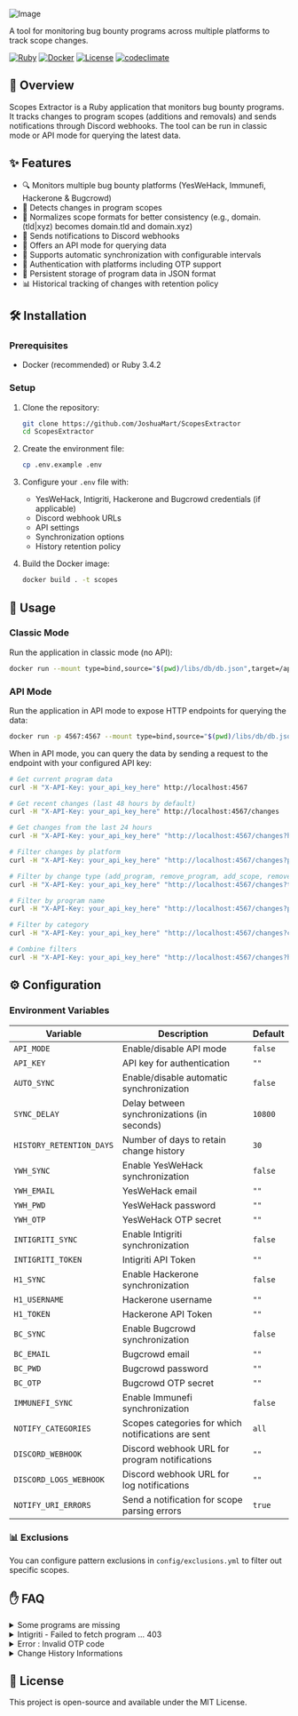![Image](https://github.com/user-attachments/assets/8fa9dd2a-04c8-48d4-a0d7-6057c102436c)

A tool for monitoring bug bounty programs across multiple platforms to track scope changes.

[![Ruby](https://img.shields.io/badge/Ruby-3.4.2-red.svg)](https://www.ruby-lang.org/en/)
[![Docker](https://img.shields.io/badge/Docker-Supported-blue.svg)](https://www.docker.com/)
[![License](https://img.shields.io/badge/License-MIT-green.svg)](LICENSE)
[![codeclimate](https://api.codeclimate.com/v1/badges/713b3c783fe46abaca0e/maintainability)](https://codeclimate.com/github/JoshuaMart/ScopesExtractor/maintainability/)

## 📖 Overview

Scopes Extractor is a Ruby application that monitors bug bounty programs. It tracks changes to program scopes (additions and removals) and sends notifications through Discord webhooks. The tool can be run in classic mode or API mode for querying the latest data.

## ✨ Features

- 🔍 Monitors multiple bug bounty platforms (YesWeHack, Immunefi, Hackerone & Bugcrowd)
- 🔄 Detects changes in program scopes
- 📏 Normalizes scope formats for better consistency (e.g., domain.(tld|xyz) becomes domain.tld and domain.xyz)
- 🚨 Sends notifications to Discord webhooks
- 🔌 Offers an API mode for querying data
- 🔄 Supports automatic synchronization with configurable intervals
- 🔐 Authentication with platforms including OTP support
- 💾 Persistent storage of program data in JSON format
- 📊 Historical tracking of changes with retention policy

## 🛠️ Installation

### Prerequisites

- Docker (recommended) or Ruby 3.4.2

### Setup

1. Clone the repository:
   ```bash
   git clone https://github.com/JoshuaMart/ScopesExtractor
   cd ScopesExtractor
   ```

2. Create the environment file:
   ```bash
   cp .env.example .env
   ```

3. Configure your `.env` file with:
   - YesWeHack, Intigriti, Hackerone and Bugcrowd credentials (if applicable)
   - Discord webhook URLs
   - API settings
   - Synchronization options
   - History retention policy

4. Build the Docker image:
   ```bash
   docker build . -t scopes
   ```

## 🚀 Usage

### Classic Mode

Run the application in classic mode (no API):

```bash
docker run --mount type=bind,source="$(pwd)/libs/db/db.json",target=/app/libs/db/db.json --mount type=bind,source="$(pwd)/libs/db/history.json",target=/app/libs/db/history.json scopes
```

### API Mode

Run the application in API mode to expose HTTP endpoints for querying the data:

```bash
docker run -p 4567:4567 --mount type=bind,source="$(pwd)/libs/db/db.json",target=/app/libs/db/db.json --mount type=bind,source="$(pwd)/libs/db/history.json",target=/app/libs/db/history.json scopes
```

When in API mode, you can query the data by sending a request to the endpoint with your configured API key:

```bash
# Get current program data
curl -H "X-API-Key: your_api_key_here" http://localhost:4567

# Get recent changes (last 48 hours by default)
curl -H "X-API-Key: your_api_key_here" http://localhost:4567/changes

# Get changes from the last 24 hours
curl -H "X-API-Key: your_api_key_here" "http://localhost:4567/changes?hours=24"

# Filter changes by platform
curl -H "X-API-Key: your_api_key_here" "http://localhost:4567/changes?platform=YesWeHack"

# Filter by change type (add_program, remove_program, add_scope, remove_scope)
curl -H "X-API-Key: your_api_key_here" "http://localhost:4567/changes?type=add_scope"

# Filter by program name
curl -H "X-API-Key: your_api_key_here" "http://localhost:4567/changes?program=ProgramName"

# Filter by category
curl -H "X-API-Key: your_api_key_here" "http://localhost:4567/changes?category=web"

# Combine filters
curl -H "X-API-Key: your_api_key_here" "http://localhost:4567/changes?hours=72&platform=Hackerone&type=add_scope"
```

## ⚙️ Configuration

### Environment Variables

| Variable | Description | Default |
|----------|-------------|---------|
| `API_MODE` | Enable/disable API mode | `false` |
| `API_KEY` | API key for authentication | `""` |
| `AUTO_SYNC` | Enable/disable automatic synchronization | `false` |
| `SYNC_DELAY` | Delay between synchronizations (in seconds) | `10800` |
| `HISTORY_RETENTION_DAYS` | Number of days to retain change history | `30` |
| `YWH_SYNC` | Enable YesWeHack synchronization | `false` |
| `YWH_EMAIL` | YesWeHack email | `""` |
| `YWH_PWD` | YesWeHack password | `""` |
| `YWH_OTP` | YesWeHack OTP secret | `""` |
| `INTIGRITI_SYNC` | Enable Intigriti synchronization | `false` |
| `INTIGRITI_TOKEN` | Intigriti API Token | `""` |
| `H1_SYNC` | Enable Hackerone synchronization | `false` |
| `H1_USERNAME` | Hackerone username | `""` |
| `H1_TOKEN` | Hackerone API Token | `""` |
| `BC_SYNC` | Enable Bugcrowd synchronization | `false` |
| `BC_EMAIL` | Bugcrowd email | `""` |
| `BC_PWD` | Bugcrowd password | `""` |
| `BC_OTP` | Bugcrowd OTP secret | `""` |
| `IMMUNEFI_SYNC` | Enable Immunefi synchronization | `false` |
| `NOTIFY_CATEGORIES` | Scopes categories for which notifications are sent | `all` |
| `DISCORD_WEBHOOK` | Discord webhook URL for program notifications | `""` |
| `DISCORD_LOGS_WEBHOOK` | Discord webhook URL for log notifications | `""` |
| `NOTIFY_URI_ERRORS` | Send a notification for scope parsing errors | `true` |

### 📊 Exclusions

You can configure pattern exclusions in `config/exclusions.yml` to filter out specific scopes.

## ✋ FAQ

<details>
  <summary>Some programs are missing</summary>

  VDPs and scopes without bounty not included
</details>

<details>
  <summary>Intigriti - Failed to fetch program ... 403</summary>

  Programs must be manually accepted on the Intigriti website in order to be able to consult them.
</details>

<details>
  <summary>Error : Invalid OTP code</summary>

  The most likely reason is that your server's time is not correct, so the generated OTP code is not correct either.
</details>

<details>
  <summary>Change History Informations</summary>

  ScopesExtractor now tracks all changes (program and scope additions/removals) with timestamps. This history is automatically managed with a configurable retention policy to avoid excessive growth. By default, changes are kept for 30 days.

  You can query recent changes through the API (only) to see what has changed in the last few hours or days, which is useful for keeping track of bug bounty program changes even if you missed the Discord notifications.

  The changes reflect what is detected by ScopesExtractor (addition/removal of scopes and programs) and not the modifications indicated directly on the program page of each platform.

  When a program is removed, the complete scope information that was present at the time of removal is preserved in the history. This allows you to see exactly what scopes were lost when a program disappeared from a platform.
</details>

## 📜 License

This project is open-source and available under the MIT License.
